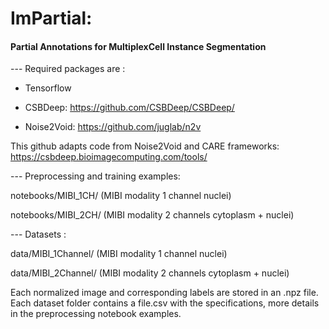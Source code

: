 # ImPartial:
#### Partial Annotations for MultiplexCell Instance Segmentation

--- Required packages are :

* Tensorflow

* CSBDeep: https://github.com/CSBDeep/CSBDeep/

* Noise2Void: https://github.com/juglab/n2v


This github adapts code from Noise2Void and CARE frameworks: https://csbdeep.bioimagecomputing.com/tools/


--- Preprocessing and training examples:

notebooks/MIBI_1CH/ (MIBI modality 1 channel nuclei)

notebooks/MIBI_2CH/ (MIBI modality 2 channels cytoplasm + nuclei)

--- Datasets :

data/MIBI_1Channel/ (MIBI modality 1 channel nuclei)

data/MIBI_2Channel/ (MIBI modality 2 channels cytoplasm + nuclei)

Each normalized image and corresponding labels are stored in an .npz file.
Each dataset folder contains a file.csv with the specifications, more details in the preprocessing notebook examples.
